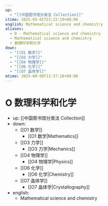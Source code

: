 ```yaml
---
up:
  - "[[中国图书馆分类法 Collection]]"
ctime: 2025-03-01T23:22:19+08:00
english: Mathematical science and chemistry
aliases:
  - O - Mathematical science and chemistry
  - Mathematical science and chemistry
  - 数理科学和化学
down:
  - "[[O1 数学]]"
  - "[[O3 力学]]"
  - "[[O4 物理学]]"
  - "[[O6 化学]]"
  - "[[O7 晶体学]]"
mtime: 2025-09-09T12:37:16+08:00
---
```


# O 数理科学和化学

- up: [[中国图书馆分类法 Collection]]
- down:
	- [[O1 数学]]
		- [[O1 数学|Mathematics]]
	- [[O3 力学]]
		- [[O3 力学|Mechanics]]
	- [[O4 物理学]]
		- [[O4 物理学|Physics]]
	- [[O6 化学]]
		- [[O6 化学|Chemistry]]
	- [[O7 晶体学]]
		- [[O7 晶体学|Crystallography]]
- english:
	- Mathematical science and chemistry
